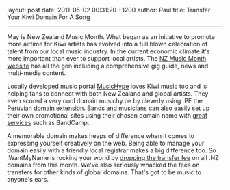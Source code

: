 layout: post
date: 2011-05-02 00:31:20 +1200
author: Paul
title: Transfer Your Kiwi Domain For A Song



----

May is New Zealand Music Month. What began as an initiative to promote more airtime for Kiwi artists has evolved into a full blown celebration of talent from our local music industry. In the current economic climate it's more important than ever to support local artists. The [NZ Music Month website](http://www.nzmusicmonth.co.nz/) has all the gen including a comprehensive gig guide, news and multi-media content. 

Locally developed music portal [MusicHype](http://musichype.com/) loves Kiwi music too and is helping fans to connect with both New Zealand and global artists. They even scored a very cool domain musichy.pe by cleverly using .PE the [Peruvian domain extension](https://iwantmyname.co.nz/domains/pe-peruvian-domain-name-registration-for-peru). Bands and musicians can also easily set up their own promotional sites using their chosen domain name with [great services](https://iwantmyname.co.nz/services/music/) such as BandCamp. 

A memorable domain makes heaps of difference when it comes to expressing yourself creatively on the web. Being able to manage your domain easily with a friendly local registrar makes a big difference too. So iWantMyName is rocking your world by [dropping the transfer fee](https://iwantmyname.co.nz/domains/domain-transfer) on all .NZ domains from this month. We've also seriously whacked the fees on transfers for other kinds of global domains. That's got to be music to anyone's ears.
